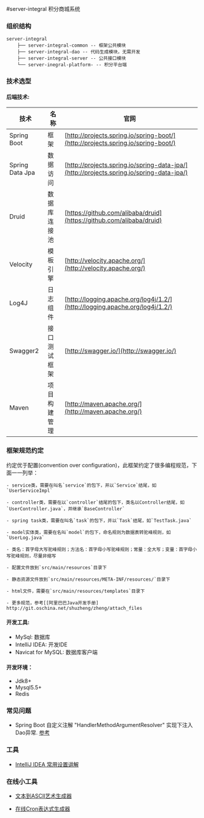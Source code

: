 #server-integral 积分商城系统

### 组织结构

```
server-integral
    ├── server-integral-common -- 框架公共模块
    ├── server-integral-dao -- 代码生成模块，无需开发
    ├── server-integral-server -- 公共接口模块
    └── server-inegral-platform- -- 积分平台端
```
### 技术选型

#### 后端技术:
技术 | 名称 | 官网
----|------|----
Spring Boot | 框架  | [http://projects.spring.io/spring-boot/](http://projects.spring.io/spring-boot/)
Spring Data Jpa | 数据访问  | [http://projects.spring.io/spring-data-jpa/](http://projects.spring.io/spring-data-jpa/)
Druid | 数据库连接池  | [https://github.com/alibaba/druid](https://github.com/alibaba/druid)
Velocity | 模板引擎  | [http://velocity.apache.org/](http://velocity.apache.org/)
Log4J | 日志组件  | [http://logging.apache.org/log4j/1.2/](http://logging.apache.org/log4j/1.2/)
Swagger2 | 接口测试框架  | [http://swagger.io/](http://swagger.io/)
Maven | 项目构建管理  | [http://maven.apache.org/](http://maven.apache.org/)

### 框架规范约定

约定优于配置(convention over configuration)，此框架约定了很多编程规范，下面一一列举：

```
- service类，需要在叫名`service`的包下，并以`Service`结尾，如`UserServiceImpl`

- controller类，需要在以`controller`结尾的包下，类名以Controller结尾，如`UserController.java`，并继承`BaseController`

- spring task类，需要在叫名`task`的包下，并以`Task`结尾，如`TestTask.java`

- model实体类，需要在名叫`model`的包下，命名规则为数据表转驼峰规则，如`UserLog.java`

- 类名：首字母大写驼峰规则；方法名：首字母小写驼峰规则；常量：全大写；变量：首字母小写驼峰规则，尽量非缩写

- 配置文件放到`src/main/resources`目录下

- 静态资源文件放到`src/main/resources/META-INF/resources/`目录下

- html文件，需要在`src/main/resources/templates`目录下

- 更多规范，参考[[阿里巴巴Java开发手册] http://git.oschina.net/shuzheng/zheng/attach_files

```

#### 开发工具:
- MySql: 数据库
- IntelliJ IDEA: 开发IDE
- Navicat for MySQL: 数据库客户端

#### 开发环境：
- Jdk8+
- Mysql5.5+
- Redis

### 常见问题

- Spring Boot 自定义注解 "HandlerMethodArgumentResolver" 实现下注入Dao异常. [参考](https://segmentfault.com/q/1010000009440217)

### 工具

- [IntelliJ IDEA 常用设置讲解](http://www.phperz.com/article/15/0923/159043.html "IntelliJ IDEA 常用设置讲解")

### 在线小工具

- [文本到ASCII艺术生成器](http://patorjk.com/software/taag "文本到ASCII艺术生成器")

- [在线Cron表达式生成器](http://cron.qqe2.com/ "在线Cron表达式生成器")